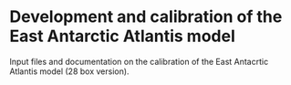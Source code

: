 # Development and calibration of the East Antarctic Atlantis model
Input files and documentation on the calibration of the East Antacrtic Atlantis model (28 box version).
